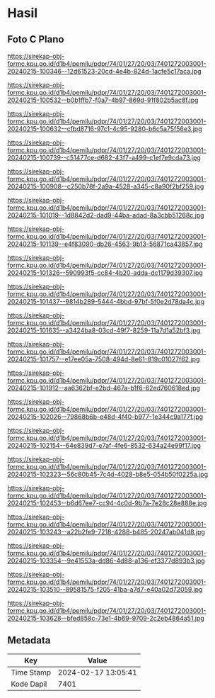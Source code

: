 # Hasil

## Foto C Plano

https://sirekap-obj-formc.kpu.go.id/d1b4/pemilu/pdpr/74/01/27/20/03/7401272003001-20240215-100346--12d61523-20cd-4e4b-824d-1acfe5c17aca.jpg

https://sirekap-obj-formc.kpu.go.id/d1b4/pemilu/pdpr/74/01/27/20/03/7401272003001-20240215-100532--b0b1ffb7-f0a7-4b97-869d-91f802b5ac8f.jpg

https://sirekap-obj-formc.kpu.go.id/d1b4/pemilu/pdpr/74/01/27/20/03/7401272003001-20240215-100632--cfbd8716-97c1-4c95-9280-b6c5a75f56e3.jpg

https://sirekap-obj-formc.kpu.go.id/d1b4/pemilu/pdpr/74/01/27/20/03/7401272003001-20240215-100739--c51477ce-d682-43f7-a499-c1ef7e9cda73.jpg

https://sirekap-obj-formc.kpu.go.id/d1b4/pemilu/pdpr/74/01/27/20/03/7401272003001-20240215-100908--c250b78f-2a9a-4528-a345-c8a90f2bf259.jpg

https://sirekap-obj-formc.kpu.go.id/d1b4/pemilu/pdpr/74/01/27/20/03/7401272003001-20240215-101019--1d8842d2-dad9-44ba-adad-8a3cbb51268c.jpg

https://sirekap-obj-formc.kpu.go.id/d1b4/pemilu/pdpr/74/01/27/20/03/7401272003001-20240215-101139--e4f83090-db26-4563-9b13-56871ca43857.jpg

https://sirekap-obj-formc.kpu.go.id/d1b4/pemilu/pdpr/74/01/27/20/03/7401272003001-20240215-101326--590993f5-cc84-4b20-adda-dc1179d39307.jpg

https://sirekap-obj-formc.kpu.go.id/d1b4/pemilu/pdpr/74/01/27/20/03/7401272003001-20240215-101437--9814b289-5444-4bbd-97bf-5f0e2d78da4c.jpg

https://sirekap-obj-formc.kpu.go.id/d1b4/pemilu/pdpr/74/01/27/20/03/7401272003001-20240215-101635--a3424ba8-03cd-49f7-8259-11a7d1a52bf3.jpg

https://sirekap-obj-formc.kpu.go.id/d1b4/pemilu/pdpr/74/01/27/20/03/7401272003001-20240215-101757--e17ee05a-7508-494d-8e61-819c01027f62.jpg

https://sirekap-obj-formc.kpu.go.id/d1b4/pemilu/pdpr/74/01/27/20/03/7401272003001-20240215-101912--aa6362bf-e2bd-467a-b1f6-62ed760618ed.jpg

https://sirekap-obj-formc.kpu.go.id/d1b4/pemilu/pdpr/74/01/27/20/03/7401272003001-20240215-102026--79868b6b-e48d-4f40-b977-1e344c9a177f.jpg

https://sirekap-obj-formc.kpu.go.id/d1b4/pemilu/pdpr/74/01/27/20/03/7401272003001-20240215-102154--64e839d7-e7af-4fe6-8532-634a24e99f17.jpg

https://sirekap-obj-formc.kpu.go.id/d1b4/pemilu/pdpr/74/01/27/20/03/7401272003001-20240215-102323--56c80b45-7c4d-4028-b8e5-054b50f0225a.jpg

https://sirekap-obj-formc.kpu.go.id/d1b4/pemilu/pdpr/74/01/27/20/03/7401272003001-20240215-102453--b6d67ee7-cc94-4c0d-9b7a-7e28c28e888e.jpg

https://sirekap-obj-formc.kpu.go.id/d1b4/pemilu/pdpr/74/01/27/20/03/7401272003001-20240215-103243--a22b2fe9-7218-4288-b485-20247ab041d8.jpg

https://sirekap-obj-formc.kpu.go.id/d1b4/pemilu/pdpr/74/01/27/20/03/7401272003001-20240215-103354--9e41553a-dd86-4d88-a136-ef3377d893b3.jpg

https://sirekap-obj-formc.kpu.go.id/d1b4/pemilu/pdpr/74/01/27/20/03/7401272003001-20240215-103510--89581575-f205-41ba-a7d7-e40a02d72059.jpg

https://sirekap-obj-formc.kpu.go.id/d1b4/pemilu/pdpr/74/01/27/20/03/7401272003001-20240215-103628--bfed858c-73e1-4b69-9709-2c2eb4864a51.jpg


## Metadata

| Key        | Value               |
| ---------- | ------------------- |
| Time Stamp | 2024-02-17 13:05:41 |
| Kode Dapil | 7401                |



